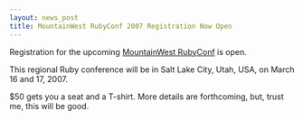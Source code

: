 ```yaml
---
layout: news_post
title: MountainWest RubyConf 2007 Registration Now Open
---
```


Registration for the upcoming [MountainWest RubyConf][1] is open.

This regional Ruby conference will be in Salt Lake City, Utah, <span
class="caps">USA</span>, on March 16 and 17, 2007.

$50 gets you a seat and a T-shirt. More details are forthcoming, but,
trust me, this will be good.

[1]: http://mtnwestruby.org 
